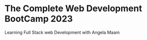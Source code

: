# The Complete Web Development BootCamp 2023
 Learning Full Stack web Development with Angela Maam 
